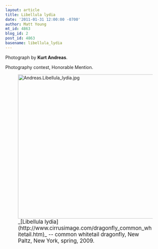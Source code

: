 ```yaml
---
layout: article
title: Libellula lydia
date: '2011-01-31 12:00:00 -0700'
author: Matt Young
mt_id: 4863
blog_id: 2
post_id: 4863
basename: libellula_lydia
---
```

Photograph by **Kurt Andreas**.

Photography contest, Honorable Mention.

<figure>
<img src="/PT/uploads/2011/Andreas.Libellula_lydia.jpg" alt="Andreas.Libellula_lydia.jpg" width="585" height="455" />
<figcaption markdown="span">
<big>_[Libellula lydia](http://www.cirrusimage.com/dragonfly_common_whitetail.htm)_ -- common whitetail dragonfly, New Paltz, New York, spring, 2009.</big>

</figcaption>
</figure>
